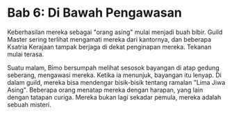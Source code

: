 # Bab 6: Di Bawah Pengawasan

Keberhasilan mereka sebagai "orang asing" mulai menjadi buah bibir. Guild Master sering terlihat mengamati mereka dari kantornya, dan beberapa Ksatria Kerajaan tampak berjaga di dekat penginapan mereka. Tekanan mulai terasa.

Suatu malam, Bimo bersumpah melihat sesosok bayangan di atap gedung seberang, mengawasi mereka. Ketika ia menunjuk, bayangan itu lenyap. Di dalam guild, mereka bisa mendengar bisik-bisik tentang ramalan "Lima Jiwa Asing". Beberapa orang menatap mereka dengan harapan, yang lain dengan tatapan curiga. Mereka bukan lagi sekadar pemula, mereka adalah sebuah misteri.
